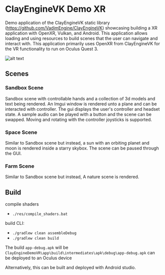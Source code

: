 # ClayEngineVK Demo XR

Demo application of the ClayEngineVK static library (https://github.com/VadimEngine/ClayEngineVK) showcasing building a XR application with OpenXR, Vulkan, and Android. This application allows loading and using resources to build scenes that the user can navigate and interact with. This application primarily uses OpenXR from ClayEngineVK for the VR functionality to run on Oculus Quest 3.

![alt text](./screenshots/VKXRDemoGif.gif)

## Scenes

### Sandbox Scene

Sandbox scene with controllable hands and a collection of 3d models and text being rendered. An Imgui window is rendered unto a plane and can be interacted with controller. The gui displays the user's controller and headset state. A sample audio can be played with a button and the scene can be swapped. Moving and rotating with the controller joysticks is supported.

### Space Scene

Similar to Sandbox scene but instead, a sun with an orbiting planet and moon is rendered inside a starry skybox. The scene can be paused through the GUI.

### Farm Scene

Similar to Sandbox scene but instead, A nature scene is rendered. 

## Build

compile shaders
- `./res/compile_shaders.bat`

build CLI:
- `./gradlew clean assembleDebug`
- `./gradlew clean build`

The build `app-debug.apk` will be `ClayEngineDemoVR\app\build\intermediates\apk\debug\app-debug.apk` can be deployed to an Oculus device

Alternatively, this can be built and deployed with Android studio.
